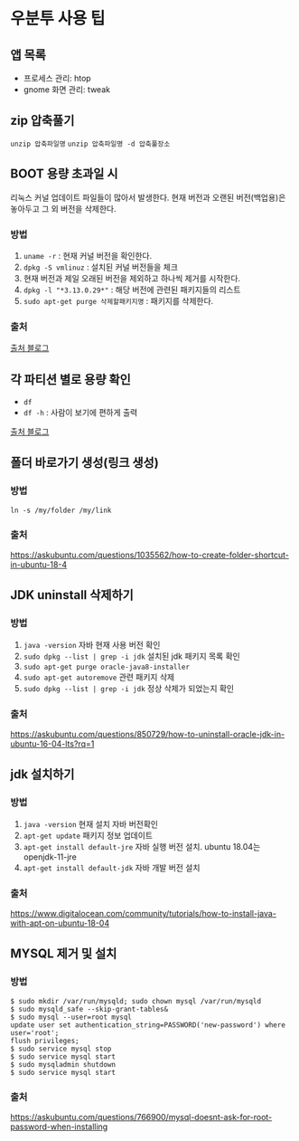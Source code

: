 # 우분투 사용 팁

## 앱 목록
- 프로세스 관리: htop
- gnome 화면 관리: tweak

## zip 압축풀기
`unzip 압축파일명`
`unzip 압축파일명 -d 압축풀장소`

## BOOT 용량 초과일 시
리눅스 커널 업데이트 파일들이 많아서 발생한다. 현재 버전과 오랜된 버전(백업용)은 놓아두고 그 외 버전을 삭제한다.
### 방법
1. `uname -r` : 현재 커널 버전을 확인한다.
2. `dpkg -S vmlinuz` : 설치된 커널 버전들을 체크
3. 현재 버전과 제일 오래된 버전을 제외하고 하나씩 제거를 시작한다.
4. `dpkg -l "*3.13.0.29*"` : 해당 버전에 관련된 패키지들의 리스트
5. `sudo apt-get purge 삭제할패키지명` : 패키지를 삭제한다.

### 출처
[출처 블로그](http://mizzhinp.tistory.com/entry/UBUNTU-%EC%9A%B0%EB%B6%84%ED%88%AC-BOOT-%EC%9A%A9%EB%9F%89%ED%99%95%EB%B3%B4-%EC%97%85%EB%8D%B0%EC%9D%B4%ED%8A%B8-%ED%98%B9%EC%9D%80-%EB%B6%80%ED%8C%85%EC%9D%B4-%EC%95%88%EB%90%A0%EB%95%8C)

## 각 파티션 별로 용량 확인
- `df`
- `df -h` : 사람이 보기에 편하게 출력

[출처 블로그](http://ngee.tistory.com/377)

## 폴더 바로가기 생성(링크 생성)

### 방법
`ln -s /my/folder /my/link`

### 출처
https://askubuntu.com/questions/1035562/how-to-create-folder-shortcut-in-ubuntu-18-4

## JDK uninstall 삭제하기
### 방법
1. `java -version` 자바 현재 사용 버전 확인
2. `sudo dpkg --list | grep -i jdk` 설치된 jdk 패키지 목록 확인
3. `sudo apt-get purge oracle-java8-installer`
4. `sudo apt-get autoremove` 관련 패키지 삭제
5. `sudo dpkg --list | grep -i jdk` 정상 삭제가 되었는지 확인

### 출처
https://askubuntu.com/questions/850729/how-to-uninstall-oracle-jdk-in-ubuntu-16-04-lts?rq=1

## jdk 설치하기
### 방법
1. `java -version` 현재 설치 자바 버전확인
2. `apt-get update` 패키지 정보 업데이트
3. `apt-get install default-jre` 자바 실행 버전 설치. ubuntu 18.04는 openjdk-11-jre
4. `apt-get install default-jdk` 자바 개발 버전 설치

### 출처
https://www.digitalocean.com/community/tutorials/how-to-install-java-with-apt-on-ubuntu-18-04

## MYSQL 제거 및 설치
### 방법
```
$ sudo mkdir /var/run/mysqld; sudo chown mysql /var/run/mysqld
$ sudo mysqld_safe --skip-grant-tables&
$ sudo mysql --user=root mysql
update user set authentication_string=PASSWORD('new-password') where user='root';
flush privileges;
$ sudo service mysql stop
$ sudo service mysql start
$ sudo mysqladmin shutdown
$ sudo service mysql start
```
### 출처
https://askubuntu.com/questions/766900/mysql-doesnt-ask-for-root-password-when-installing
